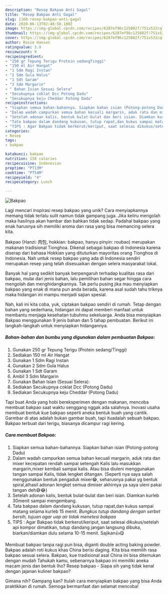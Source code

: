 ```yaml
---
description: "Resep Bakpao Anti Gagal"
title: "Resep Bakpao Anti Gagal"
slug: 1160-resep-bakpao-anti-gagal
date: 2020-06-13T02:48:58.180Z
image: https://img-global.cpcdn.com/recipes/6287ef96c125802f/751x532cq70/bakpao-foto-resep-utama.jpg
thumbnail: https://img-global.cpcdn.com/recipes/6287ef96c125802f/751x532cq70/bakpao-foto-resep-utama.jpg
cover: https://img-global.cpcdn.com/recipes/6287ef96c125802f/751x532cq70/bakpao-foto-resep-utama.jpg
author: Rosie Hanson
ratingvalue: 3.9
reviewcount: 9
recipeingredient:
- "250 gr Tepung Terigu Protein sedangTinggi"
- "150 ml Air Hangat"
- "1 Sdm Ragi Instan"
- "2 Sdm Gula Halus"
- "1 Sdt Garam"
- "3 Sdm Margarin"
- " Bahan Isian Sesuai Selera"
- "Secukupnya coklat Dcc Potong Dadu"
- "Secukupnya keju Cheddar Potong Dadu"
recipeinstructions:
- "Siapkan semua bahan-bahannya. Siapkan bahan isian (Potong-potong Dadu)"
- "Dalam wadah campurkan semua bahan kecuali margarin, aduk rata dan mixer kecepatan rendah sampai setengah Kalis lalu masukkan margarin,mixer kembali sampai kalis. Atau bisa diuleni menggunakan tangan sampai Kalis, tidak lengket ditangan. (Seperti nya saya salah menggunakan bentuk pengaduk mixer😂, seharusnya pakai yg bentuk spiral,alhasil adonan lengket semua dimixer akhirnya ya saya uleni pakai tangan deh😅😂)"
- "Setelah adonan kalis, bentuk bulat-bulat dan beri isian. Diamkan kurleb 30menit sampai mengembang."
- "Tata bakpao dalam dandang kukusan, tutup rapat,dan kukus sampai matang selama kurleb 15 menit. *Bungkus tutup dandang dengan serbet bersih, tujuan agar uap air tidak menetesi bakpao*"
- "TIPS : Agar Bakpao tidak berkerut/keriput, saat selesai dikukus/setelah api kompor dimatikan, tutup dandang jangan langsung dibuka, biarkan/diamkan dulu selama 10-15 menit. Sajikan👍😋"
categories:
- Resep
tags:
- bakpao

katakunci: bakpao 
nutrition: 150 calories
recipecuisine: Indonesian
preptime: "PT13M"
cooktime: "PT54M"
recipeyield: "4"
recipecategory: Lunch

---
```



![Bakpao](https://img-global.cpcdn.com/recipes/6287ef96c125802f/751x532cq70/bakpao-foto-resep-utama.jpg)

Lagi mencari inspirasi resep bakpao yang unik? Cara menyiapkannya memang tidak terlalu sulit namun tidak gampang juga. Jika keliru mengolah maka hasilnya akan hambar dan bahkan tidak sedap. Padahal bakpao yang enak harusnya sih memiliki aroma dan rasa yang bisa memancing selera kita.

Bakpao (Hanzi: 肉包, hokkian: bakpao, hanyu pinyin: roubao) merupakan makanan tradisional Tionghoa. Dikenal sebagai bakpao di Indonesia karena diserap dari bahasa Hokkian yang dituturkan mayoritas orang Tionghoa di Indonesia. Nah untuk resep bakpao yang ada di Indonesia sendiri merupakan resep yang telah disesuaikan dengan selera masyarakat lokal.

Banyak hal yang sedikit banyak berpengaruh terhadap kualitas rasa dari bakpao, mulai dari jenis bahan, lalu pemilihan bahan segar hingga cara mengolah dan menghidangkannya. Tak perlu pusing jika mau menyiapkan bakpao yang enak di mana pun anda berada, karena asal sudah tahu triknya maka hidangan ini mampu menjadi sajian spesial.


Nah, kali ini kita coba, yuk, ciptakan bakpao sendiri di rumah. Tetap dengan bahan yang sederhana, hidangan ini dapat memberi manfaat untuk membantu menjaga kesehatan tubuhmu sekeluarga. Anda bisa menyiapkan Bakpao menggunakan 9 jenis bahan dan 5 tahap pembuatan. Berikut ini langkah-langkah untuk menyiapkan hidangannya.

<!--inarticleads1-->

##### Bahan-bahan dan bumbu yang digunakan dalam pembuatan Bakpao:

1. Gunakan 250 gr Tepung Terigu (Protein sedang/Tinggi)
1. Sediakan 150 ml Air Hangat
1. Gunakan 1 Sdm Ragi Instan
1. Gunakan 2 Sdm Gula Halus
1. Gunakan 1 Sdt Garam
1. Ambil 3 Sdm Margarin
1. Gunakan  Bahan Isian (Sesuai Selera):
1. Sediakan Secukupnya coklat Dcc (Potong Dadu)
1. Sediakan Secukupnya keju Cheddar (Potong Dadu)


Tapi buat Anda yang hobi bereksperimen dengan makanan, mencoba membuat bakpao saat waktu senggang nggak ada salahnya. Inovasi usaha membuat bentuk kue bakpao seperti aneka bentuk buah yang cantik. Garmbar di atas adalah bukan gambar buah, tapi ituadalah sebuah bakpao. Bakpao terbuat dari terigu, biasanya dicampur ragi kering. 

<!--inarticleads2-->

##### Cara membuat Bakpao:

1. Siapkan semua bahan-bahannya. Siapkan bahan isian (Potong-potong Dadu)
1. Dalam wadah campurkan semua bahan kecuali margarin, aduk rata dan mixer kecepatan rendah sampai setengah Kalis lalu masukkan margarin,mixer kembali sampai kalis. Atau bisa diuleni menggunakan tangan sampai Kalis, tidak lengket ditangan. (Seperti nya saya salah menggunakan bentuk pengaduk mixer😂, seharusnya pakai yg bentuk spiral,alhasil adonan lengket semua dimixer akhirnya ya saya uleni pakai tangan deh😅😂)
1. Setelah adonan kalis, bentuk bulat-bulat dan beri isian. Diamkan kurleb 30menit sampai mengembang.
1. Tata bakpao dalam dandang kukusan, tutup rapat,dan kukus sampai matang selama kurleb 15 menit. *Bungkus tutup dandang dengan serbet bersih, tujuan agar uap air tidak menetesi bakpao*
1. TIPS : Agar Bakpao tidak berkerut/keriput, saat selesai dikukus/setelah api kompor dimatikan, tutup dandang jangan langsung dibuka, biarkan/diamkan dulu selama 10-15 menit. Sajikan👍😋


Membuat bakpao tanpa ragi pun bisa, diganti double acting baking powder. Bakpao adalah roti kukus khas China berisi daging. Kita bisa memilih rasa bakpao sesuai selera. Bakpao, kue tradisional asal China ini bisa ditemukan dengan mudah Tahukah kamu, sebenarnya bakpao ini memiliki aneka macam jenis dan bentuk lho? Resep bakpao - Siapa sih yang tidak kenal dengan jajanan kuliner bakpao? 

Gimana nih? Gampang kan? Itulah cara menyiapkan bakpao yang bisa Anda praktikkan di rumah. Semoga bermanfaat dan selamat mencoba!
